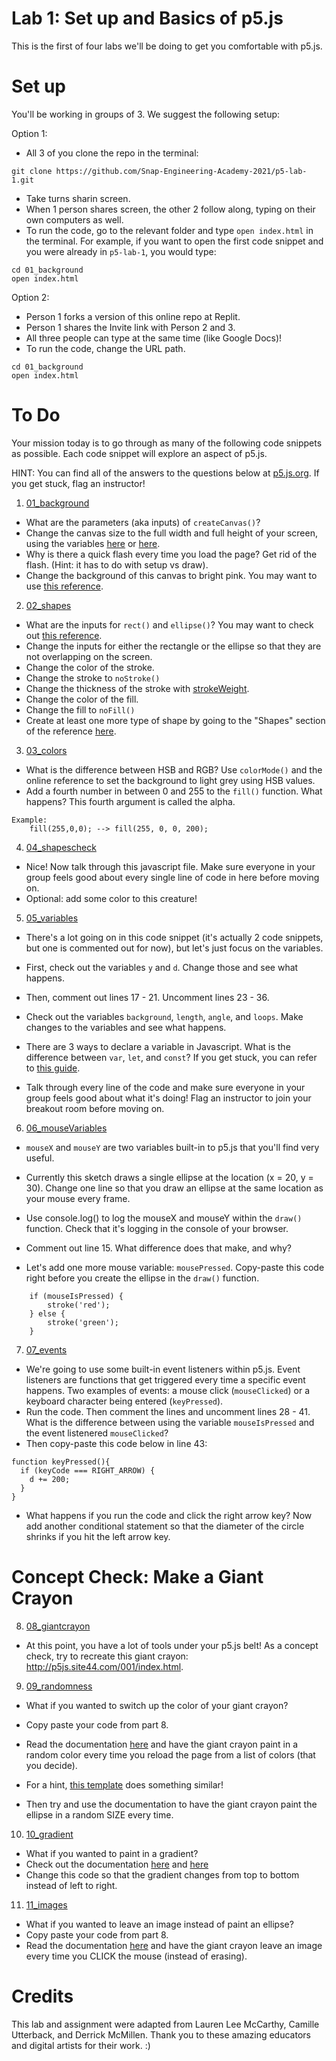 # Lab 1: Set up and Basics of p5.js

This is the first of four labs we'll be doing to get you comfortable with p5.js.

# Set up

You'll be working in groups of 3. We suggest the following setup:

Option 1:

- All 3 of you clone the repo in the terminal:

```
git clone https://github.com/Snap-Engineering-Academy-2021/p5-lab-1.git
```

- Take turns sharin screen.
- When 1 person shares screen, the other 2 follow along, typing on their own computers as well.
- To run the code, go to the relevant folder and type `open index.html` in the terminal. For example, if you want to open the first code snippet and you were already in `p5-lab-1`, you would type:

```
cd 01_background
open index.html
```

Option 2:

- Person 1 forks a version of this online repo at Replit.
- Person 1 shares the Invite link with Person 2 and 3.
- All three people can type at the same time (like Google Docs)!
- To run the code, change the URL path.

```
cd 01_background
open index.html
```

# To Do

Your mission today is to go through as many of the following code snippets as possible. Each code snippet will explore an aspect of p5.js.

HINT: You can find all of the answers to the questions below at [p5.js.org](https://p5js.org). If you get stuck, flag an instructor!

1. [01_background](./01_background/sketch.js)

- What are the parameters (aka inputs) of `createCanvas()`?
- Change the canvas size to the full width and full height of your screen, using the variables [here](https://p5js.org/reference/#/p5/displayHeight) or [here](https://p5js.org/reference/#/p5/windowHeight).
- Why is there a quick flash every time you load the page? Get rid of the flash. (Hint: it has to do with setup vs draw).
- Change the background of this canvas to bright pink. You may want to use [this reference](https://p5js.org/reference/#/p5/background).

2.  [02_shapes](./02_shapes/sketch.js)

- What are the inputs for `rect()` and `ellipse()`? You may want to check out [this reference](https://p5js.org/reference/#/p5/ellipse).
- Change the inputs for either the rectangle or the ellipse so that they are not overlapping on the screen.
- Change the color of the stroke.
- Change the stroke to `noStroke()`
- Change the thickness of the stroke with [strokeWeight](https://p5js.org/reference/#/p5/strokeWeight).
- Change the color of the fill.
- Change the fill to `noFill()`
- Create at least one more type of shape by going to the "Shapes" section of the reference [here](https://p5js.org/reference/).

3.  [03_colors](./03_colors/sketch.js)

- What is the difference between HSB and RGB? Use `colorMode()` and the online reference to set the background to light grey using HSB values.
- Add a fourth number in between 0 and 255 to the `fill()` function. What happens? This fourth argument is called the alpha.

```
Example:
    fill(255,0,0); --> fill(255, 0, 0, 200);
```

4.  [04_shapescheck](./04_shapescheck/sketch.js)

- Nice! Now talk through this javascript file. Make sure everyone in your group feels good about every single line of code in here before moving on.
- Optional: add some color to this creature!

5. [05_variables](./05_variables/sketch.js)

- There's a lot going on in this code snippet (it's actually 2 code snippets, but one is commented out for now), but let's just focus on the variables.
- First, check out the variables `y` and `d`. Change those and see what happens.

- Then, comment out lines 17 - 21. Uncomment lines 23 - 36.
- Check out the variables `background`, `length`, `angle`, and `loops`. Make changes to the variables and see what happens.
- There are 3 ways to declare a variable in Javascript. What is the difference between `var`, `let`, and `const`? If you get stuck, you can refer to [this guide](https://www.freecodecamp.org/news/var-let-and-const-whats-the-difference/).
- Talk through every line of the code and make sure everyone in your group feels good about what it's doing! Flag an instructor to join your breakout room before moving on.

6. [06_mouseVariables](./06_mousevariables/sketch.js)

- `mouseX` and `mouseY` are two variables built-in to p5.js that you'll find very useful.
- Currently this sketch draws a single ellipse at the location (x = 20, y = 30). Change one line so that you draw an ellipse at the same location as your mouse every frame.
- Use console.log() to log the mouseX and mouseY within the `draw()` function. Check that it's logging in the console of your browser. 
- Comment out line 15. What difference does that make, and why?

- Let's add one more mouse variable: `mousePressed`. Copy-paste this code right before you create the ellipse in the `draw()` function.

```
    if (mouseIsPressed) {
        stroke('red');
    } else {
        stroke('green');
    }
```

7. [07_events](./07_events/sketch.js)

- We're going to use some built-in event listeners within p5.js. Event listeners are functions that get triggered every time a specific event happens. Two examples of events: a mouse click (`mouseClicked`) or a keyboard character being entered (`keyPressed`).
- Run the code. Then comment the lines and uncomment lines 28 - 41. What is the difference between using the variable `mouseIsPressed` and the event listenered `mouseClicked`?
- Then copy-paste this code below in line 43:

```
function keyPressed(){
  if (keyCode === RIGHT_ARROW) {
    d += 200;
  }
}
```

- What happens if you run the code and click the right arrow key? Now add another conditional statement so that the diameter of the circle shrinks if you hit the left arrow key.

# Concept Check: Make a Giant Crayon

8. [08_giantcrayon](./08_giantcrayon/sketch.js)

- At this point, you have a lot of tools under your p5.js belt! As a concept check, try to recreate this giant crayon: http://p5js.site44.com/001/index.html.

9.  [09_randomness](./09_random/sketch.js)

- What if you wanted to switch up the color of your giant crayon?
- Copy paste your code from part 8.
- Read the documentation [here](https://p5js.org/reference/#/p5/random) and have the giant crayon paint in a random color every time you reload the page from a list of colors (that you decide).
- For a hint, [this template](https://github.com/Snap-Engineering-Academy-2021/p5-template) does something similar!

- Then try and use the documentation to have the giant crayon paint the ellipse in a random SIZE every time.

10. [10_gradient](./10_gradient/sketch.js)

- What if you wanted to paint in a gradient?
- Check out the documentation [here](https://p5js.org/reference/#/p5/lerpColor) and [here](https://p5js.org/reference/#/p5/map)
- Change this code so that the gradient changes from top to bottom instead of left to right.

11. [11_images](./11_images/sketch.js)

- What if you wanted to leave an image instead of paint an ellipse?
- Copy paste your code from part 8.
- Read the documentation [here](https://p5js.org/reference/#/p5/loadImage) and have the giant crayon leave an image every time you CLICK the mouse (instead of erasing).

# Credits

This lab and assignment were adapted from Lauren Lee McCarthy, Camille Utterback, and Derrick McMillen. Thank you to these amazing educators and digital artists for their work. :)
